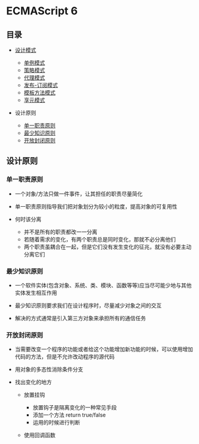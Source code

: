 # ECMAScript 6


## 目录
- [设计模式]()
	- [单例模式]()
	- [策略模式]()
	- [代理模式]()
	- [发布-订阅模式]()
	- [模板方法模式]()
	- [享元模式]()
	
- 设计原则
	- [单一职责原则](单一职责原则)
	- [最少知识原则](最少知识原则)
	- [开放封闭原则](开放封闭原则)
	
	
## 设计原则

### 单一职责原则

* 一个对象/方法只做一件事件，让其担任的职责尽量简化

* 单一职责原则指导我们把对象划分为较小的粒度，提高对象的可复用性

* 何时该分离
	* 并不是所有的职责都改一一分离
	* 若随着需求的变化，有两个职责总是同时变化，那就不必分离他们
	* 两个职责虽耦合在一起，但是它们没有发生变化的征兆，就没有必要主动分离它们

### 最少知识原则

* 一个软件实体(包含对象、系统、类、模块、函数等等)应当尽可能少地与其他实体发生相互作用

* 最少知识原则要求我们在设计程序时，尽量减少对象之间的交互

* 解决的方式通常是引入第三方对象来承担所有的通信任务

### 开放封闭原则

* 当需要改变一个程序的功能或者给这个功能增加新功能的时候，可以使用增加代码的方法，但是不允许改动程序的源代码

* 用对象的多态性消除条件分支

* 找出变化的地方

	* 放置挂钩
		* 放置钩子是隔离变化的一种常见手段
		* 添加一个方法 return true/false
		* 运用的时候进行判断
	
	* 使用回调函数